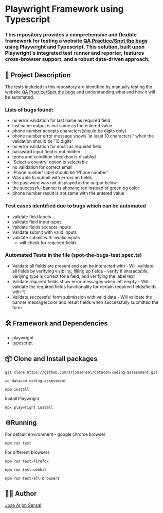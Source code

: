 # Playwright Framework using Typescript

### This repository provides a comprehensive and flexible framework for testing a website [QA Practice/Spot the bugs](https://qa-practice.netlify.app/bugs-form) using Playwright and Typescript. This solution, built upon Playwright's integrated test runner and reporter, features cross-browser support, and a robust data-driven approach.

## 📌 Project Description
The tests included in this repository are identified by manually testing the website [QA Practice/Spot the bugs](https://qa-practice.netlify.app/bugs-form) and understanding what and how it will be automated.
### Lists of bugs found:
* no error validation for last name as required field
* last name output is not same as the entered value
* phone number accepts characters(should be digits only)
* phone number error message shows 'at least 10 characters!' when the validation should be '10 digits'
* no error validation for email as required field
* password input field is not hidden
* terms and condition checkbox is disabled
* 'Select a country' option is selectable
* no validation for correct email
* 'Phone nunber' label should be 'Phone number'
* Was able to submit with errors on fields
* the password was not displayed in the output below
* the successful banner is showing red instead of green bg color
* phone number result is not same with the entered value

### Test cases identified due to bugs which can be automated
* validate field labels
* validate field input types
* validate fields accepts inputs
* Validate submit with valid inputs
* validate submit with invalid inputs 
  * will check for required fields  

### Automated Tests in the file (spot-the-bugs-test.spec.ts)
* Validate all fields are present and can be interacted with - Will validate all fields by verifying visibility, filling up fields - verify if interactable, veriying type is correct for a field, and verifying the label text
* Validate required fields show error messages when left empty - Will validate the required fields functionality for certain required fields(fields with *)
* Validate successful form submission with valid data - Will validate the banner message/color and result fields when successfully submitted the form


## 🛠️ Framework and Dependencies

*   playwright
*   typescript

## 📦 Clone and Install packages
```
git clone https://github.com/arjonsensal/datacom-coding-assessment.git
```

```
cd datacom-coding-assessment
```

```
npm install
```
Install Playwright
```
npx playwright install
```

## ⚙️Running
For default environment - google chrome browser
```
npm run test
```
For different browsers
```
npm run test-firefox
```
```
npm run test-webkit
```
```
npm run test-all-browsers
```

## 🙋‍♂️ Author

[Jose Arjon Sensal](https://www.linkedin.com/in/arjon-sensal-3b9507168)
